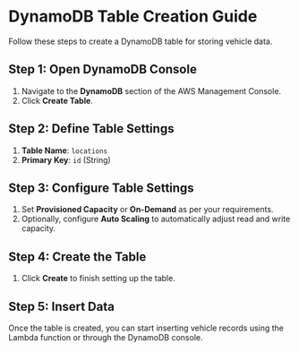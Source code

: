 # DynamoDB Table Creation Guide

Follow these steps to create a DynamoDB table for storing vehicle data.

## Step 1: Open DynamoDB Console
1. Navigate to the **DynamoDB** section of the AWS Management Console.
2. Click **Create Table**.

## Step 2: Define Table Settings
1. **Table Name**: `locations`
2. **Primary Key**: `id` (String)

## Step 3: Configure Table Settings
1. Set **Provisioned Capacity** or **On-Demand** as per your requirements.
2. Optionally, configure **Auto Scaling** to automatically adjust read and write capacity.

## Step 4: Create the Table
1. Click **Create** to finish setting up the table.

## Step 5: Insert Data
Once the table is created, you can start inserting vehicle records using the Lambda function or through the DynamoDB console.

